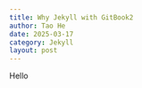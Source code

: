 ```yaml
---
title: Why Jekyll with GitBook2
author: Tao He
date: 2025-03-17
category: Jekyll
layout: post
---
```


Hello